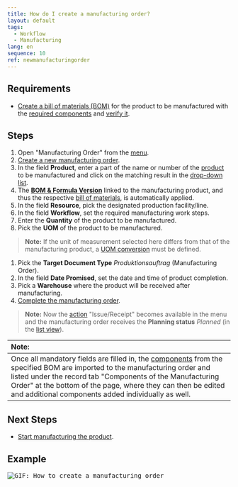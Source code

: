 ```yaml
---
title: How do I create a manufacturing order?
layout: default
tags:
  - Workflow
  - Manufacturing
lang: en
sequence: 10
ref: newmanufacturingorder
---
```


## Requirements
- [Create a bill of materials (BOM)](Create_BOM) for the product to be manufactured with the [required components](add_bom_components) and [verify it](verify_bom).

## Steps
1. Open "Manufacturing Order" from the [menu](Menu).
1. [Create a new manufacturing order](New_Record_Window).
1. In the field **Product**, enter a part of the name or number of the [product](NewProduct) to be manufactured and click on the matching result in the <a href="Keyboard_shortcuts_reference#dropdown" title="Dynamic Search Box (Autocompletion)">drop-down list</a>.
1. The [**BOM & Formula Version**](create_bom_version) linked to the manufacturing product, and thus the respective [bill of materials](Create_BOM), is automatically applied.
1. In the field **Resource**, pick the designated production facility/line.
1. In the field **Workflow**, set the required manufacturing work steps.
1. Enter the **Quantity** of the product to be manufactured.
1. Pick the **UOM** of the product to be manufactured.
 >**Note:** If the unit of measurement selected here differs from that of the manufacturing product, a [UOM conversion](Convert_UOMs) must be defined.

1. Pick the **Target Document Type** *Produktionsauftrag* (Manufacturing Order).
1. In the field **Date Promised**, set the date and time of product completion.
1. Pick a **Warehouse** where the product will be received after manufacturing.
1. [Complete the manufacturing order](DocumentProcessingComplete).
 >**Note:** Now the [action](StartAction#actions-menu) "Issue/Receipt" becomes available in the menu and the manufacturing order receives the **Planning status** *Planned* (in the [list view](ViewModes#list-view)).

| **Note:** |
| :--- |
| Once all mandatory fields are filled in, the [components](add_bom_components) from the specified BOM are imported to the manufacturing order and listed under the record tab "Components of the Manufacturing Order" at the bottom of the page, where they can then be edited and additional components added individually as well. |

## Next Steps
- [Start manufacturing the product](ProductionCompletion).

## Example
<kbd><img src="assets/NewManufacturingOrder.gif" alt="GIF: How to create a manufacturing order"></kbd>
